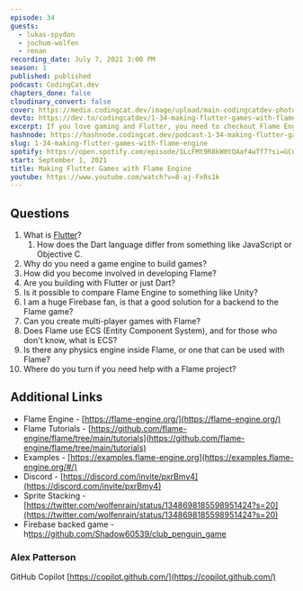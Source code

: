 ```yaml
---
episode: 34
guests:
  - lukas-spydon
  - jochum-wolfen
  - renan
recording_date: July 7, 2021 3:00 PM
season: 1
published: published
podcast: CodingCat.dev
chapters_done: false
cloudinary_convert: false
cover: https://media.codingcat.dev/image/upload/main-codingcatdev-photo/veso6actvfkxmpkcid8f.png
devto: https://dev.to/codingcatdev/1-34-making-flutter-games-with-flame-engine-d6g
excerpt: If you love gaming and Flutter, you need to checkout Flame Engine! We sit down with Lukas, Jochum and Renan to chat about how this library works.
hashnode: https://hashnode.codingcat.dev/podcast-1-34-making-flutter-games-with-flame-engine
slug: 1-34-making-flutter-games-with-flame-engine
spotify: https://open.spotify.com/episode/1LcFMt9R8kW0tQAaf4wTf7?si=GCuE6NQSTl6MtP4R1IsVYg
start: September 1, 2021
title: Making Flutter Games with Flame Engine
youtube: https://www.youtube.com/watch?v=8-aj-FxRs1k
---
```


## Questions

1. What is [Flutter](https://flutter.dev/)?
   1. How does the Dart language differ from something like JavaScript or Objective C.
2. Why do you need a game engine to build games?
3. How did you become involved in developing Flame?
4. Are you building with Flutter or just Dart?
5. Is it possible to compare Flame Engine to something like Unity?
6. I am a huge Firebase fan, is that a good solution for a backend to the Flame game?
7. Can you create multi-player games with Flame?
8. Does Flame use ECS (Entity Component System), and for those who don't know, what is ECS?
9. Is there any physics engine inside Flame, or one that can be used with Flame?
10. Where do you turn if you need help with a Flame project?

## Additional Links

- Flame Engine - [https://flame-engine.org/](https://flame-engine.org/)
- Flame Tutorials - [https://github.com/flame-engine/flame/tree/main/tutorials](https://github.com/flame-engine/flame/tree/main/tutorials)
- Examples - [https://examples.flame-engine.org](https://examples.flame-engine.org/#/)
- Discord - [https://discord.com/invite/pxrBmy4](https://discord.com/invite/pxrBmy4)
- Sprite Stacking - [https://twitter.com/wolfenrain/status/1348698185598951424?s=20](https://twitter.com/wolfenrain/status/1348698185598951424?s=20)
- Firebase backed game - h[ttps://github.com/Shadow60539/club_penguin_game](https://github.com/Shadow60539/club_penguin_game)

### Alex Patterson

GitHub Copilot [https://copilot.github.com/](https://copilot.github.com/)
